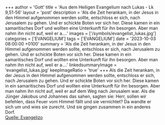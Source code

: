 +++
author = 'Gott'
title = 'Aus dem Heiligen Evangelium nach Lukas - Lk 9,51-56'
layout = 'post'
description = 'Als die Zeit herankam, in der Jesus in den Himmel aufgenommen werden sollte, entschloss er sich, nach Jerusalem zu gehen. Und er schickte Boten vor sich her. Diese kamen in ein samaritisches Dorf und wollten eine Unterkunft für ihn besorgen. Aber man nahm ihn nicht auf, weil er a....'
images = ['/symbols/evangelist_lukas.jpg']
categories = ['EVANGELIUM']
tags = ['EVANGELIUM']
date = '2023-10-03 08:00:00 +0100'
summary = 'Als die Zeit herankam, in der Jesus in den Himmel aufgenommen werden sollte, entschloss er sich, nach Jerusalem zu gehen. Und er schickte Boten vor sich her. Diese kamen in ein samaritisches Dorf und wollten eine Unterkunft für ihn besorgen. Aber man nahm ihn nicht auf, weil er a....'
linkedsummaryImage = 'evangelist_lukas.jpg'
keepImageRatio = 'true'
+++
Als die Zeit herankam, in der Jesus in den Himmel aufgenommen werden sollte, entschloss er sich, nach Jerusalem zu gehen.
Und er schickte Boten vor sich her. Diese kamen in ein samaritisches Dorf und wollten eine Unterkunft für ihn besorgen.
Aber man nahm ihn nicht auf, weil er auf dem Weg nach Jerusalem war.<!--more-->
Als die Jünger Jakobus und Johannes das sahen, sagten sie: Herr, sollen wir befehlen, dass Feuer vom Himmel fällt und sie vernichtet?
Da wandte er sich um und wies sie zurecht.
Und sie gingen zusammen in ein anderes Dorf.<br> [Quelle: Evangelizo](https://evangeliumtagfuertag.org/DE/gospel)